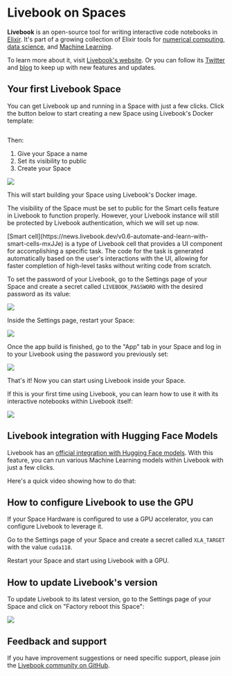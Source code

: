 # Livebook on Spaces

**Livebook** is an open-source tool for writing interactive code notebooks in [Elixir](https://elixir-lang.org/). It's part of a growing collection of Elixir tools for [numerical computing](https://github.com/elixir-nx/nx), [data science](https://github.com/elixir-nx/explorer), and [Machine Learning](https://github.com/elixir-nx/bumblebee).

To learn more about it, visit [Livebook's website](https://livebook.dev/). Or you can follow its [Twitter](https://twitter.com/livebookdev) and [blog](https://news.livebook.dev/) to keep up with new features and updates.

## Your first Livebook Space

You can get Livebook up and running in a Space with just a few clicks. Click the button below to start creating a new Space using Livebook's Docker template:

<a href="http://huggingface.co/new-space?template=livebook-dev/livebook" target="_blank">
    <img src="https://huggingface.co/datasets/huggingface/badges/raw/main/deploy-to-spaces-lg.svg" alt="">
</a>

Then:

1. Give your Space a name
2. Set its visibility to public
3. Create your Space

![](https://i.imgur.com/s4E9yDD.png)

This will start building your Space using Livebook's Docker image.

The visibility of the Space must be set to public for the Smart cells feature in Livebook to function properly. However, your Livebook instance will still be protected by Livebook authentication, which we will set up now.

<Tip>
[Smart cell](https://news.livebook.dev/v0.6-automate-and-learn-with-smart-cells-mxJJe) is a type of Livebook cell that provides a UI component for accomplishing a specific task. The code for the task is generated automatically based on the user's interactions with the UI, allowing for faster completion of high-level tasks without writing code from scratch.
</Tip>

To set the password of your Livebook, go to the Settings page of your Space and create a secret called `LIVEBOOK_PASSWORD` with the desired password as its value:

![](https://i.imgur.com/J1y3Mv0.png)

Inside the Settings page, restart your Space:

![](https://i.imgur.com/ulRcsSU.png)

Once the app build is finished, go to the "App" tab in your Space and log in to your Livebook using the password you previously set:

![](https://i.imgur.com/vFHjcVG.png)

That's it! Now you can start using Livebook inside your Space.

If this is your first time using Livebook, you can learn how to use it with its interactive notebooks within Livebook itself:

![](https://i.imgur.com/kdZjTj8.png)


## Livebook integration with Hugging Face Models

Livebook has an [official integration with Hugging Face models](https://livebook.dev/integrations/hugging-face). With this feature, you can run various Machine Learning models within Livebook with just a few clicks.

Here's a quick video showing how to do that:

<Youtube id="IcR60pVKeGY"/>

## How to configure Livebook to use the GPU

If your Space Hardware is configured to use a GPU accelerator, you can configure Livebook to leverage it.

Go to the Settings page of your Space and create a secret called `XLA_TARGET` with the value `cuda118`.

Restart your Space and start using Livebook with a GPU.

## How to update Livebook's version

To update Livebook to its latest version, go to the Settings page of your Space and click on "Factory reboot this Space":

![](https://i.imgur.com/4vzqekK.png)

## Feedback and support

If you have improvement suggestions or need specific support, please join the [Livebook community on GitHub](https://github.com/livebook-dev/livebook/discussions).
